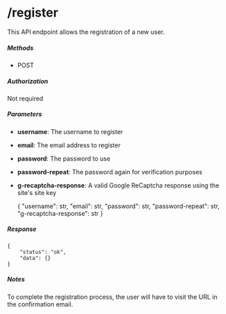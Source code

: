 # /register

This API endpoint allows the registration of a new user.

##### Methods

* POST

##### Authorization

Not required

##### Parameters

* **username**: The username to register
* **email**: The email address to register
* **password**: The password to use
* **password-repeat**: The password again for verification purposes
* **g-recaptcha-response**: A valid Google ReCaptcha response using the site's site key


    {
        "username": str,
        "email": str,
        "password": str,
        "password-repeat": str,
        "g-recaptcha-response": str
    }

##### Response

    {
        "status": "ok",
        "data": {}
    }

##### Notes

To complete the registration process, the user will have to visit the URL in
the confirmation email.
